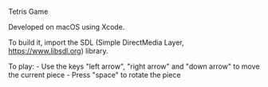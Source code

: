 Tetris Game

Developed on macOS using Xcode.

To build it, import the SDL (Simple DirectMedia Layer, https://www.libsdl.org) library.

To play:
        - Use the keys "left arrow", "right arrow" and "down arrow" to move the current piece
        - Press "space" to rotate the piece
